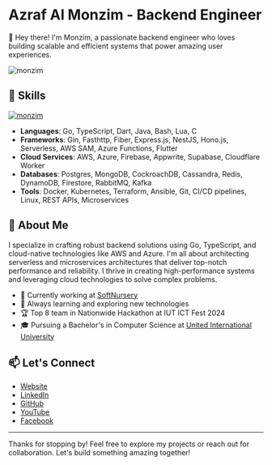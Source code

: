 # Azraf Al Monzim - Backend Engineer

👋 Hey there! I'm Monzim, a passionate backend engineer who loves building scalable and efficient systems that power amazing user experiences.

<div align="left">
<img src="https://komarev.com/ghpvc/?username=monzim&label=Profile%20views&color=0e75b6&style=flat" alt="monzim" />
</div>

## 💼 Skills

<div align="left">
<a  href="https://wakatime.com/@4de035b5-4b65-4ee4-8510-086ef8f867ce"> <img src="https://wakatime.com/badge/user/4de035b5-4b65-4ee4-8510-086ef8f867ce.svg" alt="monzim" /> </a>
</div>

- **Languages**: Go, TypeScript, Dart, Java, Bash, Lua, C
- **Frameworks**: Gin, Fasthttp, Fiber, Express.js, NestJS, Hono.js, Serverless, AWS SAM, Azure Functions, Flutter
- **Cloud Services**: AWS, Azure, Firebase, Appwrite, Supabase, Cloudflare Worker
- **Databases**: Postgres, MongoDB, CockroachDB, Cassandra, Redis, DynamoDB, Firestore, RabbitMQ, Kafka
- **Tools**: Docker, Kubernetes, Terraform, Ansible, Git, CI/CD pipelines, Linux, REST APIs, Microservices

## 🚀 About Me

I specialize in crafting robust backend solutions using Go, TypeScript, and cloud-native technologies like AWS and Azure. I'm all about architecting serverless and microservices architectures that deliver top-notch performance and reliability. I thrive in creating high-performance systems and leveraging cloud technologies to solve complex problems.

- 🔭 Currently working at [SoftNursery](https://softnursery.com)
- 🌱 Always learning and exploring new technologies
- 🏆 Top 8 team in Nationwide Hackathon at IUT ICT Fest 2024
- 🎓 Pursuing a Bachelor's in Computer Science at [United International University](https://uiu.ac.bd)

## 📫 Let's Connect

- [Website](https://monzim.com)
- [LinkedIn](https://www.linkedin.com/in/monzim/)
- [GitHub](https://github.com/monzim)
- [YouTube](https://youtube.com/monzim)
- [Facebook](https://www.facebook.com/Azraf.Monzim)

---

Thanks for stopping by! Feel free to explore my projects or reach out for collaboration. Let's build something amazing together!
